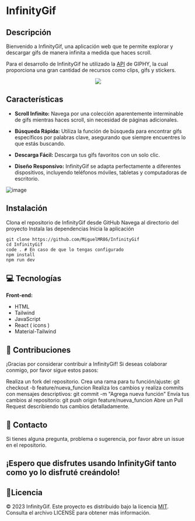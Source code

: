 # InfinityGif 

## Descripción
Bienvenido a InfinityGif, una aplicación web que te permite explorar y descargar gifs de manera infinita a medida que haces scroll. 

Para el desarrollo de InfinityGif he utilizado la [API](https://developers.giphy.com/explorer/) de GIPHY, la cual proporciona una gran cantidad de recursos como clips, gifs y stickers.

<p align="center">
    <img src="https://github.com/MiguelMR86/InfinityGif/assets/90867675/0654cd27-112a-4743-9ba8-9a4195f1f5fe">
</p>

## Características
- **Scroll Infinito:** Navega por una colección aparentemente interminable de gifs mientras haces scroll, sin necesidad de páginas adicionales.

- **Búsqueda Rápida:** Utiliza la función de búsqueda para encontrar gifs específicos por palabras clave, asegurando que siempre encuentres lo que estás buscando.

- **Descarga Fácil:** Descarga tus gifs favoritos con un solo clic.

- **Diseño Responsivo:** InfinityGif se adapta perfectamente a diferentes dispositivos, incluyendo teléfonos móviles, tabletas y computadoras de escritorio.

![image](https://github.com/MiguelMR86/InfinityGif/assets/90867675/7f572ad0-8c90-41b9-86ba-456dd9294f64)

## Instalación
Clona el repositorio de InfinityGif desde GitHub
Navega al directorio del proyecto
Instala las dependencias
Inicia la aplicación

```shell
git clone https://github.com/MiguelMR86/InfinityGif
cd InfinityGif
code . # En caso de que lo tengas configurado
npm install
npm run dev
```

## 💻 Tecnologías
**Front-end:**
* HTML
* Tailwind
* JavaScript
* React ( icons )
* Material-Tailwind

## 🤝 Contribuciones
¡Gracias por considerar contribuir a InfinityGif! Si deseas colaborar conmigo, por favor sigue estos pasos:

Realiza un fork del repositorio.
Crea una rama para tu función/ajuste: git checkout -b feature/nueva_funcion
Realiza los cambios y realiza commits con mensajes descriptivos: git commit -m "Agrega nueva función"
Envía tus cambios al repositorio: git push origin feature/nueva_funcion
Abre un Pull Request describiendo tus cambios detalladamente.

## 📱 Contacto
Si tienes alguna pregunta, problema o sugerencia, por favor abre un issue en el repositorio.

## ¡Espero que disfrutes usando InfinityGif tanto como yo lo disfruté creándolo!

## 📜Licencia 
© 2023 InfinityGif. Este proyecto es distribuido bajo la licencia [MIT](https://choosealicense.com/licenses/mit/). Consulta el archivo LICENSE para obtener más información.
